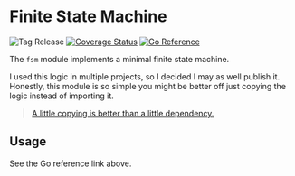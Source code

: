 # Finite State Machine

![Tag Release](https://github.com/smlx/fsm/workflows/Tag%20Release/badge.svg)
[![Coverage Status](https://coveralls.io/repos/github/smlx/fsm/badge.svg?branch=main)](https://coveralls.io/github/smlx/fsm?branch=main)
[![Go Reference](https://pkg.go.dev/badge/github.com/smlx/fsm.svg)](https://pkg.go.dev/github.com/smlx/fsm)

The `fsm` module implements a minimal finite state machine.

I used this logic in multiple projects, so I decided I may as well publish it.
Honestly, this module is so simple you might be better off just copying the logic instead of importing it.

> [A little copying is better than a little dependency.](https://go-proverbs.github.io/)

## Usage

See the Go reference link above.

